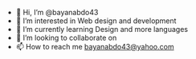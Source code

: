 - 👋 Hi, I’m @bayanabdo43
- 👀 I’m interested in Web design and development
- 🌱 I’m currently learning Design and more languages
- 💞️ I’m looking to collaborate on 
- 📫 How to reach me bayanabdo43@yahoo.com

<!---
bayanabdo43/bayanabdo43 is a ✨ special ✨ repository because its `README.md` (this file) appears on your GitHub profile.
You can click the Preview link to take a look at your changes.
--->
